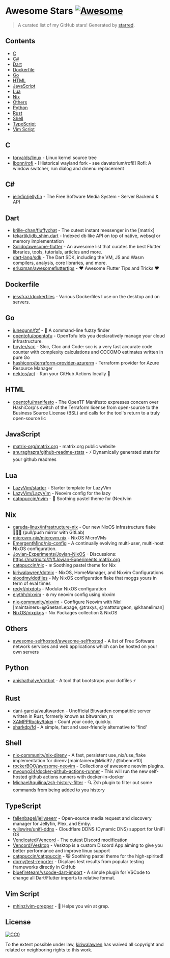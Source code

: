 <!--lint disable awesome-contributing awesome-license awesome-list-item match-punctuation no-repeat-punctuation no-undefined-references awesome-spell-check-->
# Awesome Stars [![Awesome](https://awesome.re/badge.svg)](https://github.com/sindresorhus/awesome)

> A curated list of my GitHub stars! Generated by [starred](https://github.com/maguowei/starred).

## Contents

- [C](#c)
- [C#](#c#)
- [Dart](#dart)
- [Dockerfile](#dockerfile)
- [Go](#go)
- [HTML](#html)
- [JavaScript](#javascript)
- [Lua](#lua)
- [Nix](#nix)
- [Others](#others)
- [Python](#python)
- [Rust](#rust)
- [Shell](#shell)
- [TypeScript](#typescript)
- [Vim Script](#vim-script)

## C 

- [torvalds/linux](https://github.com/torvalds/linux) - Linux kernel source tree
- [lbonn/rofi](https://github.com/lbonn/rofi) - [Historical wayland fork - see davatorium/rofi!] Rofi: A window switcher, run dialog and dmenu replacement

## C# # 

- [jellyfin/jellyfin](https://github.com/jellyfin/jellyfin) - The Free Software Media System - Server Backend & API

## Dart 

- [krille-chan/fluffychat](https://github.com/krille-chan/fluffychat) - The cutest instant messenger in the [matrix]
- [tekartik/idb_shim.dart](https://github.com/tekartik/idb_shim.dart) - Indexed db like API on top of native, websql or memory implementation
- [Solido/awesome-flutter](https://github.com/Solido/awesome-flutter) - An awesome list that curates the best Flutter libraries, tools, tutorials, articles and more.
- [dart-lang/sdk](https://github.com/dart-lang/sdk) - The Dart SDK, including the VM, JS and Wasm compilers, analysis, core libraries, and more.
- [erluxman/awesomefluttertips](https://github.com/erluxman/awesomefluttertips) - ❤️ Awesome Flutter Tips and Tricks  ❤️

## Dockerfile 

- [jessfraz/dockerfiles](https://github.com/jessfraz/dockerfiles) - Various Dockerfiles I use on the desktop and on servers.

## Go 

- [junegunn/fzf](https://github.com/junegunn/fzf) - :cherry_blossom: A command-line fuzzy finder
- [opentofu/opentofu](https://github.com/opentofu/opentofu) - OpenTofu lets you declaratively manage your cloud infrastructure.
- [boyter/scc](https://github.com/boyter/scc) - Sloc, Cloc and Code: scc is a very fast accurate code counter with complexity calculations and COCOMO estimates written in pure Go
- [hashicorp/terraform-provider-azurerm](https://github.com/hashicorp/terraform-provider-azurerm) - Terraform provider for Azure Resource Manager
- [nektos/act](https://github.com/nektos/act) - Run your GitHub Actions locally 🚀

## HTML 

- [opentofu/manifesto](https://github.com/opentofu/manifesto) - The OpenTF Manifesto expresses concern over HashiCorp's switch of the Terraform license from open-source to the Business Source License (BSL) and calls for the tool's return to a truly open-source lic

## JavaScript 

- [matrix-org/matrix.org](https://github.com/matrix-org/matrix.org) - matrix.org public website
- [anuraghazra/github-readme-stats](https://github.com/anuraghazra/github-readme-stats) - :zap: Dynamically generated stats for your github readmes

## Lua 

- [LazyVim/starter](https://github.com/LazyVim/starter) - Starter template for LazyVim
- [LazyVim/LazyVim](https://github.com/LazyVim/LazyVim) - Neovim config for the lazy
- [catppuccin/nvim](https://github.com/catppuccin/nvim) - 🍨 Soothing pastel theme for (Neo)vim

## Nix 

- [garuda-linux/infrastructure-nix](https://github.com/garuda-linux/infrastructure-nix) - Our new NixOS infrastructure flake 👩🏻‍💻 (pull/push mirror with GitLab)
- [microvm-nix/microvm.nix](https://github.com/microvm-nix/microvm.nix) - NixOS MicroVMs
- [EmergentMind/nix-config](https://github.com/EmergentMind/nix-config) - A continually evolving multi-user, multi-host NixOS configuration.
- [Jovian-Experiments/Jovian-NixOS](https://github.com/Jovian-Experiments/Jovian-NixOS) - Discussions: https://matrix.to/#/#Jovian-Experiments:matrix.org
- [catppuccin/nix](https://github.com/catppuccin/nix) - ❄️ Soothing pastel theme for Nix
- [kiriwalawren/dotnix](https://github.com/kiriwalawren/dotnix) - NixOS, HomeManager, and Nixvim Configurations
- [sioodmy/dotfiles](https://github.com/sioodmy/dotfiles) - My NixOS configuration flake that moggs yours in term of eval times
- [redyf/nixdots](https://github.com/redyf/nixdots) - Modular NixOS configuration
- [elythh/nixvim](https://github.com/elythh/nixvim) - ❄️ my neovim config using nixvim
- [nix-community/nixvim](https://github.com/nix-community/nixvim) - Configure Neovim with Nix! [maintainers=@GaetanLepage, @traxys, @mattsturgeon, @khaneliman]
- [NixOS/nixpkgs](https://github.com/NixOS/nixpkgs) - Nix Packages collection & NixOS

## Others 

- [awesome-selfhosted/awesome-selfhosted](https://github.com/awesome-selfhosted/awesome-selfhosted) - A list of Free Software network services and web applications which can be hosted on your own servers

## Python 

- [anishathalye/dotbot](https://github.com/anishathalye/dotbot) - A tool that bootstraps your dotfiles ⚡️

## Rust 

- [dani-garcia/vaultwarden](https://github.com/dani-garcia/vaultwarden) - Unofficial Bitwarden compatible server written in Rust, formerly known as bitwarden_rs
- [XAMPPRocky/tokei](https://github.com/XAMPPRocky/tokei) - Count your code, quickly.
- [sharkdp/fd](https://github.com/sharkdp/fd) - A simple, fast and user-friendly alternative to 'find'

## Shell 

- [nix-community/nix-direnv](https://github.com/nix-community/nix-direnv) - A fast, persistent use_nix/use_flake implementation for direnv [maintainer=@Mic92 / @bbenne10]
- [rockerBOO/awesome-neovim](https://github.com/rockerBOO/awesome-neovim) - Collections of awesome neovim plugins.
- [myoung34/docker-github-actions-runner](https://github.com/myoung34/docker-github-actions-runner) - This will run the new self-hosted github actions runners with docker-in-docker
- [MichaelAquilina/zsh-history-filter](https://github.com/MichaelAquilina/zsh-history-filter) - 🔍 Zsh plugin to filter out some commands from being added to you history

## TypeScript 

- [fallenbagel/jellyseerr](https://github.com/fallenbagel/jellyseerr) - Open-source media request and discovery manager for Jellyfin, Plex, and Emby.
- [willswire/unifi-ddns](https://github.com/willswire/unifi-ddns) - Cloudflare DDNS (Dynamic DNS) support for UniFi OS
- [Vendicated/Vencord](https://github.com/Vendicated/Vencord) - The cutest Discord modification
- [Vencord/Vesktop](https://github.com/Vencord/Vesktop) - Vesktop is a custom Discord App aiming to give you better performance and improve linux support
- [catppuccin/catppuccin](https://github.com/catppuccin/catppuccin) - 😸 Soothing pastel theme for the high-spirited!
- [dorny/test-reporter](https://github.com/dorny/test-reporter) - Displays test results from popular testing frameworks directly in GitHub
- [bluefireteam/vscode-dart-import](https://github.com/bluefireteam/vscode-dart-import) - A simple plugin for VSCode to change all Dart/Flutter imports to relative format.

## Vim Script 

- [mhinz/vim-grepper](https://github.com/mhinz/vim-grepper) - :space_invader: Helps you win at grep.


## License

[![CC0](http://mirrors.creativecommons.org/presskit/buttons/88x31/svg/cc-zero.svg)](https://creativecommons.org/publicdomain/zero/1.0/)

To the extent possible under law, [kiriwalawren](https://github.com/kiriwalawren) has waived all copyright and related or neighboring rights to this work.

